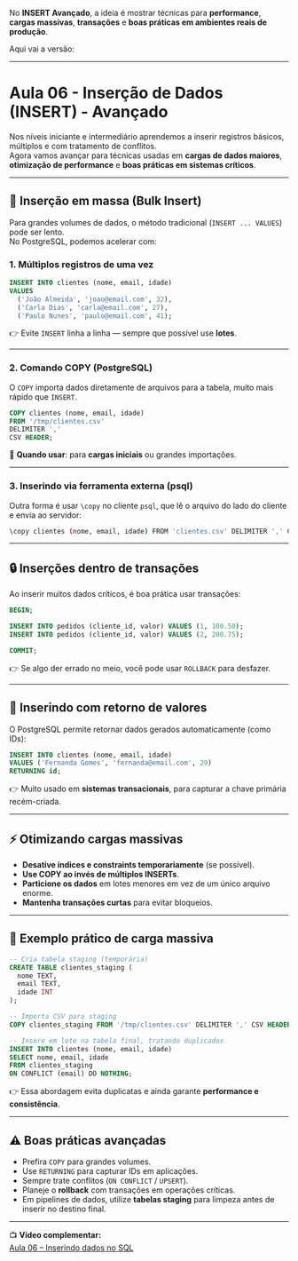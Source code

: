 No **INSERT Avançado**, a ideia é mostrar técnicas para **performance**, **cargas massivas**, **transações** e **boas práticas em ambientes reais de produção**.

Aqui vai a versão:

---

# Aula 06 - Inserção de Dados (INSERT) - Avançado

Nos níveis iniciante e intermediário aprendemos a inserir registros básicos, múltiplos e com tratamento de conflitos.  
Agora vamos avançar para técnicas usadas em **cargas de dados maiores**, **otimização de performance** e **boas práticas em sistemas críticos**.

---

## 🚀 Inserção em massa (Bulk Insert)

Para grandes volumes de dados, o método tradicional (`INSERT ... VALUES`) pode ser lento.  
No PostgreSQL, podemos acelerar com:

### 1. Múltiplos registros de uma vez
```sql
INSERT INTO clientes (nome, email, idade)
VALUES
  ('João Almeida', 'joao@email.com', 32),
  ('Carla Dias', 'carla@email.com', 27),
  ('Paulo Nunes', 'paulo@email.com', 41);
```

👉 Evite `INSERT` linha a linha — sempre que possível use **lotes**.

---

### 2. Comando COPY (PostgreSQL)
O `COPY` importa dados diretamente de arquivos para a tabela, muito mais rápido que `INSERT`.  

```sql
COPY clientes (nome, email, idade)
FROM '/tmp/clientes.csv'
DELIMITER ','
CSV HEADER;
```

📌 **Quando usar**: para **cargas iniciais** ou grandes importações.  

---

### 3. Inserindo via ferramenta externa (psql)
Outra forma é usar `\copy` no cliente `psql`, que lê o arquivo do lado do cliente e envia ao servidor:

```bash
\copy clientes (nome, email, idade) FROM 'clientes.csv' DELIMITER ',' CSV HEADER;
```

---

## 🔒 Inserções dentro de transações

Ao inserir muitos dados críticos, é boa prática usar transações:

```sql
BEGIN;

INSERT INTO pedidos (cliente_id, valor) VALUES (1, 100.50);
INSERT INTO pedidos (cliente_id, valor) VALUES (2, 200.75);

COMMIT;
```

👉 Se algo der errado no meio, você pode usar `ROLLBACK` para desfazer.  

---

## 🎯 Inserindo com retorno de valores

O PostgreSQL permite retornar dados gerados automaticamente (como IDs):

```sql
INSERT INTO clientes (nome, email, idade)
VALUES ('Fernanda Gomes', 'fernanda@email.com', 29)
RETURNING id;
```

👉 Muito usado em **sistemas transacionais**, para capturar a chave primária recém-criada.  

---

## ⚡ Otimizando cargas massivas

- **Desative índices e constraints temporariamente** (se possível).  
- **Use COPY ao invés de múltiplos INSERTs**.  
- **Particione os dados** em lotes menores em vez de um único arquivo enorme.  
- **Mantenha transações curtas** para evitar bloqueios.  

---

## 🧩 Exemplo prático de carga massiva

```sql
-- Cria tabela staging (temporária)
CREATE TABLE clientes_staging (
  nome TEXT,
  email TEXT,
  idade INT
);

-- Importa CSV para staging
COPY clientes_staging FROM '/tmp/clientes.csv' DELIMITER ',' CSV HEADER;

-- Insere em lote na tabela final, tratando duplicados
INSERT INTO clientes (nome, email, idade)
SELECT nome, email, idade
FROM clientes_staging
ON CONFLICT (email) DO NOTHING;
```

👉 Essa abordagem evita duplicatas e ainda garante **performance e consistência**.  

---

## ⚠️ Boas práticas avançadas

- Prefira `COPY` para grandes volumes.  
- Use `RETURNING` para capturar IDs em aplicações.  
- Sempre trate conflitos (`ON CONFLICT` / `UPSERT`).  
- Planeje o **rollback** com transações em operações críticas.  
- Em pipelines de dados, utilize **tabelas staging** para limpeza antes de inserir no destino final.  

---

📺 **Vídeo complementar:**  
[Aula 06 – Inserindo dados no SQL](https://www.youtube.com/watch?v=Hj2rkoiW8WY&list=PLD3-a_5KsN3nuXukrq8kCYtxnZR4FD2nJ&index=16)

